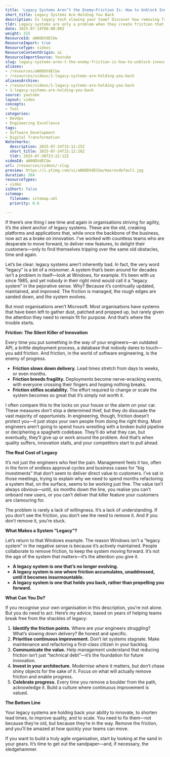 ```yaml
---
title: 'Legacy Systems Aren’t the Enemy—Friction Is: How to Unblock Innovation and Accelerate Agile Delivery'
short_title: Legacy Systems Are Holding You Back
description: Is legacy tech slowing your team? Discover how removing friction unlocks agility, innovation, and faster delivery in your organisation.
tldr: Legacy systems are only a problem when they create friction that slows delivery, increases fragility, and blocks innovation. The real issue is not system age but lack of ongoing maintenance and improvement, which leads to bottlenecks for both engineers and management. To accelerate agile delivery, focus on identifying and removing friction points, prioritising continuous improvement, and communicating the value of these efforts to the business.
date: 2025-07-14T06:00:00Z
weight: 315
ResourceId: aN0ODVdECUw
ResourceImport: true
ResourceType: videos
ResourceContentOrigin: ai
ResourceImportSource: Youtube
slug: legacy-systems-aren-t-the-enemy-friction-is-how-to-unblock-innovation-and-accelerate-agile-delivery
aliases:
- /resources/aN0ODVdECUw
- /resources/videos/1-legacy-systems-are-holding-you-back
aliasesArchive:
- /resources/videos/1-legacy-systems-are-holding-you-back
- 1-legacy-systems-are-holding-you-back
source: youtube
layout: video
concepts:
- Tool
categories:
- DevOps
- Engineering Excellence
tags:
- Software Development
- Digital Transformation
Watermarks:
  description: 2025-07-24T15:12:25Z
  short_title: 2025-07-24T15:12:26Z
  tldr: 2025-07-30T23:22:12Z
videoId: aN0ODVdECUw
url: /resources/videos/:slug
preview: https://i.ytimg.com/vi/aN0ODVdECUw/maxresdefault.jpg
duration: 264
resourceTypes:
- video
isShort: false
sitemap:
  filename: sitemap.xml
  priority: 0.6

---
```

If there’s one thing I see time and again in organisations striving for agility, it’s the silent anchor of legacy systems. These are the old, creaking platforms and applications that, while once the backbone of the business, now act as a brake on innovation. I’ve worked with countless teams who are desperate to move forward, to deliver new features, to delight their customers—only to find themselves tripping over the same old obstacles, time and again.

Let’s be clear: legacy systems aren’t inherently bad. In fact, the very word “legacy” is a bit of a misnomer. A system that’s been around for decades isn’t a problem in itself—look at Windows, for example. It’s been with us since 1985, and yet nobody in their right mind would call it a “legacy system” in the pejorative sense. Why? Because it’s continually updated, maintained, and improved. The friction is managed, the rough edges are sanded down, and the system evolves.

But most organisations aren’t Microsoft. Most organisations have systems that have been left to gather dust, patched and propped up, but rarely given the attention they need to remain fit for purpose. And that’s where the trouble starts.

**Friction: The Silent Killer of Innovation**

Every time you put something in the way of your engineers—an outdated API, a brittle deployment process, a database that nobody dares to touch—you add friction. And friction, in the world of software engineering, is the enemy of progress.

- **Friction slows down delivery.** Lead times stretch from days to weeks, or even months.
- **Friction breeds fragility.** Deployments become nerve-wracking events, with everyone crossing their fingers and hoping nothing breaks.
- **Friction stifles scalability.** The effort required to change or scale the system becomes so great that it’s simply not worth it.

I often compare this to the locks on your house or the alarm on your car. These measures don’t stop a determined thief, but they do dissuade the vast majority of opportunists. In engineering, though, friction doesn’t protect you—it just stops your own people from doing the right thing. Most engineers aren’t going to spend hours wrestling with a broken build pipeline or deciphering a spaghetti codebase. They’ll do what they can, but eventually, they’ll give up or work around the problem. And that’s when quality suffers, innovation stalls, and your competitors start to pull ahead.

**The Real Cost of Legacy**

It’s not just the engineers who feel the pain. Management feels it too, often in the form of endless approval cycles and business cases for “big investments” that don’t seem to deliver direct value to customers. I’ve sat in those meetings, trying to explain why we need to spend months refactoring a system that, on the surface, seems to be working just fine. The value isn’t always obvious—until, six months down the line, you realise you can’t onboard new users, or you can’t deliver that killer feature your customers are clamouring for.

The problem is rarely a lack of willingness. It’s a lack of understanding. If you don’t see the friction, you don’t see the need to remove it. And if you don’t remove it, you’re stuck.

**What Makes a System “Legacy”?**

Let’s return to that Windows example. The reason Windows isn’t a “legacy system” in the negative sense is because it’s actively maintained. People collaborate to remove friction, to keep the system moving forward. It’s not the age of the system that matters—it’s the attention you give it.

- **A legacy system is one that’s no longer evolving.**
- **A legacy system is one where friction accumulates, unaddressed, until it becomes insurmountable.**
- **A legacy system is one that holds you back, rather than propelling you forward.**

**What Can You Do?**

If you recognise your own organisation in this description, you’re not alone. But you do need to act. Here’s my advice, based on years of helping teams break free from the shackles of legacy:

1. **Identify the friction points.** Where are your engineers struggling? What’s slowing down delivery? Be honest and specific.
2. **Prioritise continuous improvement.** Don’t let systems stagnate. Make maintenance and refactoring a first-class citizen in your backlog.
3. **Communicate the value.** Help management understand that reducing friction isn’t just “technical debt”—it’s the foundation for future innovation.
4. **Invest in your architecture.** Modernise where it matters, but don’t chase shiny objects for the sake of it. Focus on what will actually remove friction and enable progress.
5. **Celebrate progress.** Every time you remove a boulder from the path, acknowledge it. Build a culture where continuous improvement is valued.

**The Bottom Line**

Your legacy systems are holding back your ability to innovate, to shorten lead times, to improve quality, and to scale. You need to fix them—not because they’re old, but because they’re in the way. Remove the friction, and you’ll be amazed at how quickly your teams can move.

If you want to build a truly agile organisation, start by looking at the sand in your gears. It’s time to get out the sandpaper—and, if necessary, the sledgehammer.
